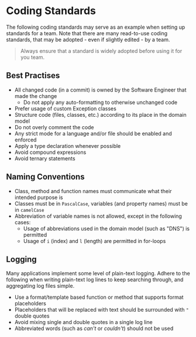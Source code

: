 # Coding Standards

The following coding standards may serve as an example when setting up standards for a team. Note that there are many
read-to-use coding standards, that may be adopted - even if slightly edited - by a team.

> Always ensure that a standard is widely adopted before using it for you team.


## Best Practises

- All changed code (in a commit) is owned by the Software Engineer that made the change
  - Do not apply any auto-formatting to otherwise unchanged code
- Prefer usage of custom Exception classes
- Structure code (files, classes, etc.) according to its place in the domain model
- Do not overly comment the code
- Any strict mode for a language and/or file should be enabled and enforced
- Apply a type declaration whenever possible
- Avoid compound expressions
- Avoid ternary statements


## Naming Conventions

- Class, method and function names must communicate what their intended purpose is
- Classes must be in `PascalCase`, variables (and property names) must be in `camelCase`
- Abbreviation of variable names is not allowed, except in the following cases:
  - Usage of abbreviations used in the domain model (such as "DNS") is permitted
  - Usage of `i` (index) and `l` (length) are permitted in for-loops


## Logging

Many applications implement some level of plain-text logging. Adhere to the following when writing plain-text log lines
to keep searching through, and aggregating log files simple.

- Use a format/template based function or method that supports format placeholders
- Placeholders that will be replaced with text should be surrounded with `"` double quotes
- Avoid mixing single and double quotes in a single log line
- Abbreviated words (such as _can't_ or _couldn't_) should not be used
